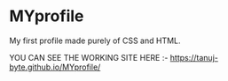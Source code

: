 # MYprofile
My first profile made purely of CSS and HTML.

YOU CAN SEE THE WORKING SITE HERE :-
https://tanuj-byte.github.io/MYprofile/
